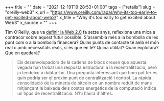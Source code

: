 +++
title = ""
date = "2021-12-19T19:28:53+01:00"
tags = ["retalls"]
slug = "oreilly-web3"
x_url = "https://www.oreilly.com/radar/why-its-too-early-to-get-excited-about-web3/"
x_title = "Why it's too early to get excited about Web3"
x_source = ""
+++


Tim O’Reilly, que va [definir la Web 2.0](https://www.oreilly.com/pub/a/web2/archive/what-is-web-20.html) fa setze anys, reflexiona una mica a contracor sobre aquest futur possible. S'assembla més a la bombolla de les punt com o a la bombolla financera? Quins punts de contacte té amb el món real o amb necessitats reals, si és que en té? Quina utilitat? Quan explotarà? Què en quedarà?

> Els desenvolupadors de la cadena de blocs creuen que aquesta vegada han trobat una resposta estructural a la recentralització, però jo tendeixo a dubtar-ho. Una pregunta interessant que hom pot fer és quin podria ser el pròxim punt de centralització i control. La ràpida consolidació de la mineria de bitcoin en un nombre reduït de mans mitjançant la baixada dels costos energètics de la computació indica un tipus de recentralització. N'hi haurà d'altres.
